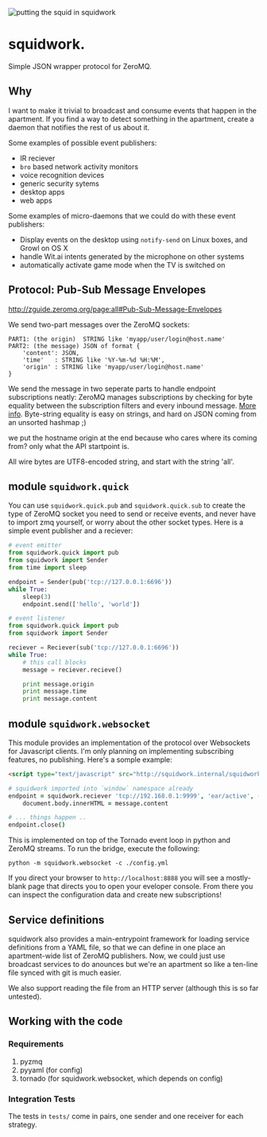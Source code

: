 ![putting the squid in squidwork](http://i.imgur.com/cqFMQIH.png)

# squidwork.
Simple JSON wrapper protocol for ZeroMQ.

## Why

I want to make it trivial to broadcast and consume events that happen
in the apartment. If you find a way to detect something in the apartment,
create a daemon that notifies the rest of us about it. 

Some examples of possible event publishers:

- IR reciever
- `bro` based network activity monitors
- voice recognition devices
- generic security sytems
- desktop apps
- web apps

Some examples of micro-daemons that we could do with these event publishers:

- Display events on the desktop using `notify-send` on Linux boxes, and Growl on OS X
- handle Wit.ai intents generated by the microphone on other systems
- automatically activate game mode when the TV is switched on

## Protocol: Pub-Sub Message Envelopes

http://zguide.zeromq.org/page:all#Pub-Sub-Message-Envelopes

We send two-part messages over the ZeroMQ sockets:

    PART1: (the origin)  STRING like 'myapp/user/login@host.name'
    PART2: (the message) JSON of format {
        'content': JSON,
        'time'   : STRING like '%Y-%m-%d %H:%M',
        'origin' : STRING like 'myapp/user/login@host.name'
    }

We send the message in two seperate parts to handle endpoint
subscriptions neatly: ZeroMQ manages subscriptions by checking
for byte equality between the subscription filters and every
inbound message. [More info][1].
Byte-string equality is easy on strings, and
hard on JSON coming from an unsorted hashmap ;)

we put the hostname origin at the end because who cares where
its coming from? only what the API startpoint is.

All wire bytes are UTF8-encoded string, and start with the
string 'all'.

[1]: http://api.zeromq.org/4-0:zmq-setsockopt#toc6

## module `squidwork.quick`

You can use `squidwork.quick.pub` and `squidwork.quick.sub` to
create the type of ZeroMQ socket you need to send or receive events,
and never have to import zmq yourself, or worry about the other
socket types. Here is a simple event publisher and a reciever:

```python
# event emitter
from squidwork.quick import pub
from squidwork import Sender
from time import sleep

endpoint = Sender(pub('tcp://127.0.0.1:6696'))
while True:
    sleep(3)
    endpoint.send(['hello', 'world'])
```

```python
# event listener
from squidwork.quick import pub
from squidwork import Sender

reciever = Reciever(sub('tcp://127.0.0.1:6696'))
while True:
    # this call blocks
    message = reciever.recieve()

    print message.origin
    print message.time
    print message.content
```

## module `squidwork.websocket`

This module provides an implementation of the protocol over Websockets
for Javascript clients. I'm only planning on implementing subscribing 
features, no publishing. Here's a somple example:

```html
<script type="text/javascript" src="http://squidwork.internal/squidwork.js"></script>
```
```coffeescript
# squidwork imported into `window` namespace already
endpoint = squidwork.reciever 'tcp://192.168.0.1:9999', 'ear/active', (message) ->
    document.body.innerHTML = message.content

# ... things happen ..
endpoint.close()
```

This is implemented on top of the Tornado event loop in python and ZeroMQ
streams. To run the bridge, execute the following:

```shell
python -m squidwork.websocket -c ./config.yml
```

If you direct your browser to `http://localhost:8888` you will see a mostly-blank
page that directs you to open your eveloper console. From there you can inspect
the configuration data and create new subscriptions!

## Service definitions

squidwork also provides a main-entrypoint framework for loading
service definitions from a YAML file, so that we can define in
one place an apartment-wide list of ZeroMQ publishers. Now,
we could just use broadcast services to do anounces but we're 
an apartment so like a ten-line file synced with git is much easier.

We also support reading the file from an HTTP server (although this 
is so far untested).

## Working with the code

### Requirements

1. pyzmq
2. pyyaml  (for config)
3. tornado (for squidwork.websocket, which depends on config)

### Integration Tests

The tests in `tests/` come in pairs, one sender and one receiver for each
strategy.
